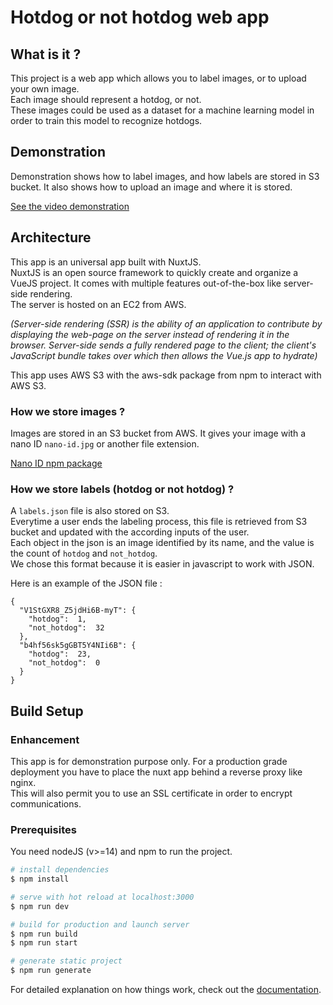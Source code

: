 # Hotdog or not hotdog web app
                                
## What is it ? 

This project is a web app which allows you to label images, or to upload your own image.
<br/>
Each image should represent a hotdog, or not. 
<br/>
These images could be used as a dataset for a machine learning model in order to train this model to recognize hotdogs.

## Demonstration 

Demonstration shows how to label images, and how labels are stored in S3 bucket.
It also shows how to upload an image and where it is stored.

[See the video demonstration](https://youtu.be/TqaHy4akZpo)

## Architecture

This app is an universal app built with NuxtJS.
<br/>
NuxtJS is an open source framework to quickly create and organize a
VueJS project. It comes with multiple features out-of-the-box like
server-side rendering.
<br/>
The server is hosted on an EC2 from AWS.

*(Server-side rendering (SSR) is the ability of an application to contribute
by displaying the web-page on the server instead of rendering it in the browser.
Server-side sends a fully rendered page to the client; the client's JavaScript
bundle takes over which then allows the Vue.js app to hydrate)*

This app uses AWS S3 with the aws-sdk package from npm to interact with AWS S3.

### How we store images ?

Images are stored in an S3 bucket from AWS. It gives your image with a nano ID `nano-id.jpg` or another file extension.

[Nano ID npm package](https://www.npmjs.com/package/nanoid)

### How we store labels (hotdog or not hotdog) ?

A `labels.json` file is also stored on S3. 
<br/>
Everytime a user ends the labeling process, this file is retrieved from S3 bucket and updated with the according inputs of the user. 
<br/>
Each object in the json is an image identified by its name, and the value is the count of `hotdog` and `not_hotdog`.
<br/>
We chose this format because it is easier in javascript to work with JSON.

Here is an example of the JSON file : 

```json5
{
  "V1StGXR8_Z5jdHi6B-myT": { 
    "hotdog":  1, 
    "not_hotdog":  32
  },
  "b4hf56sk5gGBT5Y4NIi6B": { 
    "hotdog":  23, 
    "not_hotdog":  0
  }
}
```


## Build Setup

### Enhancement                                                                               
                                                                                             
This app is for demonstration purpose only. For a production grade deployment you have 
to place the nuxt app behind a reverse proxy like nginx.     
This will also permit you to use an SSL certificate in order to encrypt communications.       

### Prerequisites

You need nodeJS (v>=14) and npm to run the project.

```bash
# install dependencies
$ npm install

# serve with hot reload at localhost:3000
$ npm run dev

# build for production and launch server
$ npm run build
$ npm run start

# generate static project
$ npm run generate
```

For detailed explanation on how things work, check out the [documentation](https://nuxtjs.org).






